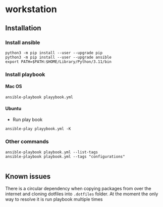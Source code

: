 # workstation
## Installation

### Install ansible

```
python3 -m pip install --user --upgrade pip
python3 -m pip install --user --upgrade ansible
export PATH=$PATH:$HOME/Library/Python/3.11/bin
```

### Install playbook
#### Mac OS

```
ansible-playbook playybook.yml
```

#### Ubuntu

- Run play book
```
ansible-play playybook.yml -K
```

### Other commands
````shell
ansible-playbook playbook.yml --list-tags
ansible-playbook playbook.yml --tags "configurations"


````
## Known issues
There is a circular dependency when copying packages from over the internet and cloning dotfiles into `.dotfiles` folder. At the moment the only way to resolve it is run playbook multiple times
